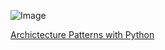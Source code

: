 

![Image](https://learning.oreilly.com/library/cover/9781492052197/250w/)

[Archictecture Patterns with Python](https://www.oreilly.com/library/view/architecture-patterns-with/9781492052197/)
